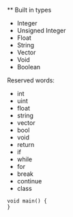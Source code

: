 

** Built in types
 * Integer
 * Unsigned Integer
 * Float
 * String
 * Vector
 * Void
 * Boolean
 
Reserved words:
 * int
 * uint
 * float
 * string
 * vector
 * bool
 * void
 * return
 * if
 * while
 * for
 * break
 * continue
 * class

```
void main() {
}
```